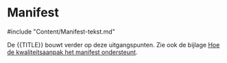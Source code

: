 # Manifest

#include "Content/Manifest-tekst.md"

De {{TITLE}} bouwt verder op deze uitgangspunten. Zie ook de bijlage [Hoe de kwaliteitsaanpak het manifest ondersteunt](#hoe-de-kwaliteitsaanpak-het-manifest-ondersteunt).
